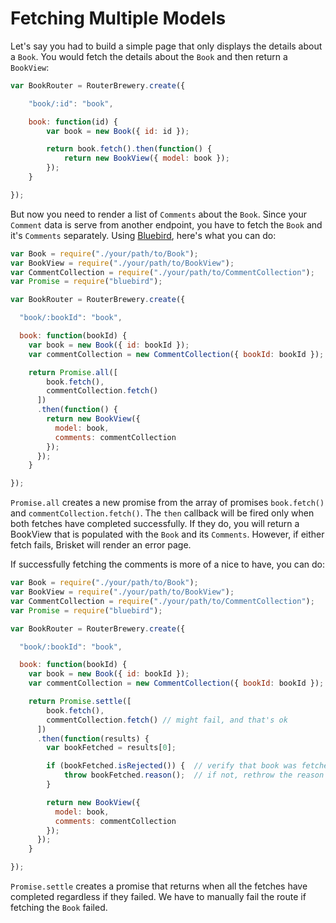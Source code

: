 Fetching Multiple Models
========================

Let's say you had to build a simple page that only displays the details about a `Book`. You would fetch the
details about the `Book` and then return a `BookView`:

```js
var BookRouter = RouterBrewery.create({

    "book/:id": "book",

    book: function(id) {
        var book = new Book({ id: id });

        return book.fetch().then(function() {
            return new BookView({ model: book });
        });
    }

});
```

But now you need to render a list of `Comments` about the `Book`. Since your `Comment` data is serve
from another endpoint, you have to fetch the `Book` and it's `Comments` separately. Using
[Bluebird](https://github.com/petkaantonov/bluebird), here's what you can do:


```js
var Book = require("./your/path/to/Book");
var BookView = require("./your/path/to/BookView");
var CommentCollection = require("./your/path/to/CommentCollection");
var Promise = require("bluebird");

var BookRouter = RouterBrewery.create({

  "book/:bookId": "book",

  book: function(bookId) {
    var book = new Book({ id: bookId });
    var commentCollection = new CommentCollection({ bookId: bookId });

    return Promise.all([
        book.fetch(),
        commentCollection.fetch()
      ])
      .then(function() {
        return new BookView({
          model: book,
          comments: commentCollection
        });
      });
    }

});
```

`Promise.all` creates a new promise from the array of promises `book.fetch()` and `commentCollection.fetch()`.
The `then` callback will be fired only when both fetches have completed successfully. If they do, you will
return a BookView that is populated with the `Book` and its `Comments`. However, if either fetch fails, Brisket
will render an error page.

If successfully fetching the comments is more of a nice to have, you can do:


```js
var Book = require("./your/path/to/Book");
var BookView = require("./your/path/to/BookView");
var CommentCollection = require("./your/path/to/CommentCollection");
var Promise = require("bluebird");

var BookRouter = RouterBrewery.create({

  "book/:bookId": "book",

  book: function(bookId) {
    var book = new Book({ id: bookId });
    var commentCollection = new CommentCollection({ bookId: bookId });

    return Promise.settle([
        book.fetch(),
        commentCollection.fetch() // might fail, and that's ok
      ])
      .then(function(results) {
        var bookFetched = results[0];

        if (bookFetched.isRejected()) {  // verify that book was fetched successfully
            throw bookFetched.reason();  // if not, rethrow the reason the fetch failed
        }

        return new BookView({
          model: book,
          comments: commentCollection
        });
      });
    }

});
```

`Promise.settle` creates a promise that returns when all the fetches have completed regardless if
they failed. We have to manually fail the route if fetching the `Book` failed.
